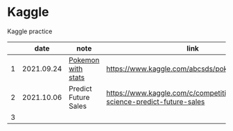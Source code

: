 # Kaggle
Kaggle practice


|   |    date    | note  |                     link                    |
|---|:----------:|------|-------------------------------------------|
| 1 | 2021.09.24 | [Pokemon with stats](Pokemon%20with%20stats/)     | https://www.kaggle.com/abcsds/pokemon/version/2|
| 2 | 2021.10.06  | Predict Future Sales  |  https://www.kaggle.com/c/competitive-data-science-predict-future-sales |
| 3 |            |               |                                             |
